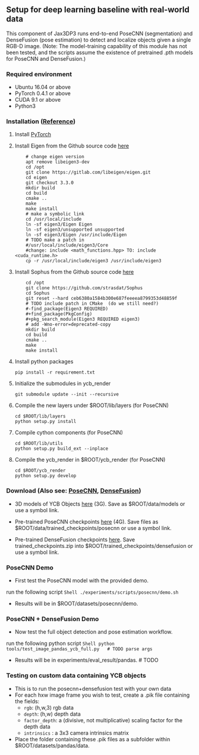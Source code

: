 ## Setup for deep learning baseline with real-world data

This component of Jax3DP3 runs end-to-end PoseCNN (segmentation) and DenseFusion (pose estimation) to detect and localize objects given a single RGB-D image. (Note: The model-training capability of this module has not been tested, and the scripts assume the existence of pretrained .pth models for PoseCNN and DenseFusion.)


### Required environment

- Ubuntu 16.04 or above
- PyTorch 0.4.1 or above
- CUDA 9.1 or above
- Python3

### Installation ([Reference](https://github.com/yuxng/PoseCNN/issues/73))

1. Install [PyTorch](https://pytorch.org/)

2. Install Eigen from the Github source code [here](https://github.com/eigenteam/eigen-git-mirror)

    ```Shell
        # change eigen version
        apt remove libeigen3-dev
        cd /opt
        git clone https://gitlab.com/libeigen/eigen.git
        cd eigen
        git checkout 3.3.0
        mkdir build
        cd build
        cmake ..
        make
        make install
        # make a symbolic link
        cd /usr/local/include
        ln -sf eigen3/Eigen Eigen
        ln -sf eigen3/unsupported unsupported
        ln -sf eigen3/Eigen /usr/include/Eigen
        # TODO make a patch in
        #/usr/local/include/eigen3/Core
        #change: include <math_functions.hpp> TO: include <cuda_runtime.h>
        cp -r /usr/local/include/eigen3 /usr/include/eigen3
    ```

3. Install Sophus from the Github source code [here](https://github.com/yuxng/Sophus)
    
    ```Shell
        cd /opt
        git clone https://github.com/strasdat/Sophus
        cd Sophus
        git reset --hard ceb6380a1584b300e687feeeea8799353d48859f
        # TODO include patch in CMake  (do we still need?)
        #-find_package(Eigen3 REQUIRED)
        #+find_package(PkgConfig)
        #+pkg_search_module(Eigen3 REQUIRED eigen3)
        # add -Wno-error=deprecated-copy
        mkdir build
        cd build
        cmake ..
        make
        make install
    ```

4. Install python packages
   ```Shell
   pip install -r requirement.txt
   ```

5. Initialize the submodules in ycb_render
   ```Shell
   git submodule update --init --recursive
   ```

6. Compile the new layers under $ROOT/lib/layers (for PoseCNN)
    ```Shell
    cd $ROOT/lib/layers
    python setup.py install
    ```

7. Compile cython components (for PoseCNN)
    ```Shell
    cd $ROOT/lib/utils
    python setup.py build_ext --inplace
    ```

8. Compile the ycb_render in $ROOT/ycb_render (for PoseCNN)
    ```Shell
    cd $ROOT/ycb_render
    python setup.py develop
    ```

### Download (Also see: [PoseCNN](https://github.com/NVlabs/PoseCNN-PyTorch#download), [DenseFusion](https://github.com/j96w/DenseFusion#datasets))

- 3D models of YCB Objects [here](https://drive.google.com/file/d/1PTNmhd-eSq0fwSPv0nvQN8h_scR1v-UJ/view?usp=sharing) (3G). Save as $ROOT/data/models or use a symbol link.

- Pre-trained PoseCNN checkpoints [here](https://drive.google.com/file/d/1-ECAkkTRfa1jJ9YBTzf04wxCGw6-m5d4/view?usp=sharing) (4G). Save files as $ROOT/data/trained_checkpoints/posecnn or use a symbol link.

- Pre-trained DenseFusion checkpoints [here](https://drive.google.com/drive/folders/19ivHpaKm9dOrr12fzC8IDFczWRPFxho7). Save trained_checkpoints.zip into $ROOT/trained_checkpoints/densefusion or use a symbol link.


### PoseCNN Demo

- First test the PoseCNN model with the provided demo.

run the following script
    ```Shell
    ./experiments/scripts/posecnn/demo.sh
    ```

- Results will be in $ROOT/datasets/posecnn/demo.

### PoseCNN + DenseFusion Demo

- Now test the full object detection and pose estimation workflow.

run the following python script
    ```Shell
    python tools/test_image_pandas_ycb_full.py   # TODO parse args
    ```
- Results will be in experiments/eval_result/pandas.  # TODO

### Testing on custom data containing YCB objects
- This is to run the posecnn+densefusion test with your own data
- For each hxw image frame you wish to test, create a .pik file containing the fields:
    - `rgb`: (h,w,3) rgb data
    - `depth`: (h,w) depth data
    - `factor_depth`: a (divisive, not multiplicative) scaling factor for the depth data
    - `intrinsics` : a 3x3 camera intrinsics matrix
- Place the folder containing these .pik files as a subfolder within $ROOT/datasets/pandas/data.